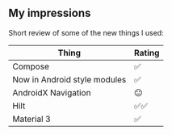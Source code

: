 ## My impressions

Short review of some of the new things I used:

| Thing | Rating|
|--|--|
| Compose | ✅ |
| Now in Android style modules | ✅ |
| AndroidX Navigation | 😐 |
| Hilt | ✅✅ |
| Material 3 | ✅ |
